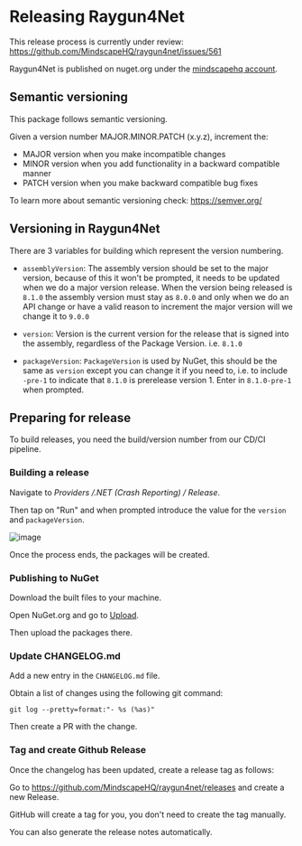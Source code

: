 # Releasing Raygun4Net

This release process is currently under review: https://github.com/MindscapeHQ/raygun4net/issues/561

Raygun4Net is published on nuget.org under the [mindscapehq account](https://www.nuget.org/profiles/mindscapehq).

## Semantic versioning

This package follows semantic versioning.

Given a version number MAJOR.MINOR.PATCH (x.y.z), increment the:

- MAJOR version when you make incompatible changes
- MINOR version when you add functionality in a backward compatible manner
- PATCH version when you make backward compatible bug fixes

To learn more about semantic versioning check: https://semver.org/

## Versioning in Raygun4Net

There are 3 variables for building which represent the version numbering.

- `assemblyVersion`: The assembly version should be set to the major version, because of this it won't be prompted, it
needs to be updated when we do a major version release. When the version being released is `8.1.0` the assembly
version must stay as `8.0.0` and only when we do an API change or have a valid reason to increment the major version
will we change it to `9.0.0`

- `version`: Version is the current version for the release that is signed into the assembly, regardless of the Package
Version. i.e. `8.1.0`

- `packageVersion`: `PackageVersion` is used by NuGet, this should be the same as `version` except you can change it if
you need to, i.e. to include `-pre-1` to indicate that `8.1.0` is prerelease version 1. Enter in `8.1.0-pre-1` when
prompted.

## Preparing for release

To build releases, you need the build/version number from our CD/CI pipeline.

### Building a release

Navigate to _Providers /.NET (Crash Reporting) / Release_. 

Then tap on "Run" and when prompted introduce the value for the `version` and `packageVersion`.

![image](https://github.com/user-attachments/assets/3f6a7138-a505-4494-836e-5848172498c2)

Once the process ends, the packages will be created.

### Publishing to NuGet

Download the built files to your machine.

Open NuGet.org and go to [Upload](https://www.nuget.org/packages/manage/upload).

Then upload the packages there.

### Update CHANGELOG.md

Add a new entry in the `CHANGELOG.md` file.

Obtain a list of changes using the following git command:

```
git log --pretty=format:"- %s (%as)"
```

Then create a PR with the change.

### Tag and create Github Release

Once the changelog has been updated, create a release tag as follows:

Go to https://github.com/MindscapeHQ/raygun4net/releases and create a new Release.

GitHub will create a tag for you, you don't need to create the tag manually.

You can also generate the release notes automatically.
